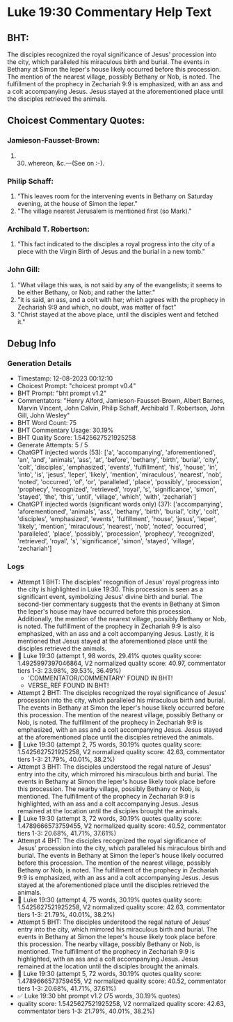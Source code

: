 # Luke 19:30 Commentary Help Text

## BHT:
The disciples recognized the royal significance of Jesus' procession into the city, which paralleled his miraculous birth and burial. The events in Bethany at Simon the leper's house likely occurred before this procession. The mention of the nearest village, possibly Bethany or Nob, is noted. The fulfillment of the prophecy in Zechariah 9:9 is emphasized, with an ass and a colt accompanying Jesus. Jesus stayed at the aforementioned place until the disciples retrieved the animals.

## Choicest Commentary Quotes:
### Jamieson-Fausset-Brown:
1. 30. whereon, &amp;c.—(See on
	 :-).


### Philip Schaff:
1. "This leaves room for the intervening events in Bethany on Saturday evening, at the house of Simon the leper."
2. "The village nearest Jerusalem is mentioned first (so Mark)."

### Archibald T. Robertson:
1. "This fact indicated to the disciples a royal progress into the city of a piece with the Virgin Birth of Jesus and the burial in a new tomb."


### John Gill:
1. "What village this was, is not said by any of the evangelists; it seems to be either Bethany, or Nob; and rather the latter."
2. "it is said, an ass, and a colt with her; which agrees with the prophecy in Zechariah 9:9 and which, no doubt, was matter of fact"
3. "Christ stayed at the above place, until the disciples went and fetched it."


## Debug Info
### Generation Details
- Timestamp: 12-08-2023 00:12:10
- Choicest Prompt: "choicest prompt v0.4"
- BHT Prompt: "bht prompt v1.2"
- Commentators: "Henry Alford, Jamieson-Fausset-Brown, Albert Barnes, Marvin Vincent, John Calvin, Philip Schaff, Archibald T. Robertson, John Gill, John Wesley"
- BHT Word Count: 75
- BHT Commentary Usage: 30.19%
- BHT Quality Score: 1.5425627521925258
- Generate Attempts: 5 / 5
- ChatGPT injected words (53):
	['a', 'accompanying', 'aforementioned', 'an', 'and', 'animals', 'ass', 'at', 'before', 'bethany', 'birth', 'burial', 'city', 'colt', 'disciples', 'emphasized', 'events', 'fulfillment', 'his', 'house', 'in', 'into', 'is', 'jesus', 'leper', 'likely', 'mention', 'miraculous', 'nearest', 'nob', 'noted', 'occurred', 'of', 'or', 'paralleled', 'place', 'possibly', 'procession', 'prophecy', 'recognized', 'retrieved', 'royal', 's', 'significance', 'simon', 'stayed', 'the', 'this', 'until', 'village', 'which', 'with', 'zechariah']
- ChatGPT injected words (significant words only) (37):
	['accompanying', 'aforementioned', 'animals', 'ass', 'bethany', 'birth', 'burial', 'city', 'colt', 'disciples', 'emphasized', 'events', 'fulfillment', 'house', 'jesus', 'leper', 'likely', 'mention', 'miraculous', 'nearest', 'nob', 'noted', 'occurred', 'paralleled', 'place', 'possibly', 'procession', 'prophecy', 'recognized', 'retrieved', 'royal', 's', 'significance', 'simon', 'stayed', 'village', 'zechariah']

### Logs
- Attempt 1 BHT: The disciples' recognition of Jesus' royal progress into the city is highlighted in Luke 19:30. This procession is seen as a significant event, symbolizing Jesus' divine birth and burial. The second-tier commentary suggests that the events in Bethany at Simon the leper's house may have occurred before this procession. Additionally, the mention of the nearest village, possibly Bethany or Nob, is noted. The fulfillment of the prophecy in Zechariah 9:9 is also emphasized, with an ass and a colt accompanying Jesus. Lastly, it is mentioned that Jesus stayed at the aforementioned place until the disciples retrieved the animals.
- 🔄 Luke 19:30 (attempt 1, 98 words, 29.41% quotes quality score: 1.4925997397046864, V2 normalized quality score: 40.97, commentator tiers 1-3: 23.98%, 39.53%, 36.49%) 
	- 'COMMENTATOR/COMMENTARY' FOUND IN BHT! 
	- VERSE_REF FOUND IN BHT!
- Attempt 2 BHT: The disciples recognized the royal significance of Jesus' procession into the city, which paralleled his miraculous birth and burial. The events in Bethany at Simon the leper's house likely occurred before this procession. The mention of the nearest village, possibly Bethany or Nob, is noted. The fulfillment of the prophecy in Zechariah 9:9 is emphasized, with an ass and a colt accompanying Jesus. Jesus stayed at the aforementioned place until the disciples retrieved the animals.
- 🔄 Luke 19:30 (attempt 2, 75 words, 30.19% quotes quality score: 1.5425627521925258, V2 normalized quality score: 42.63, commentator tiers 1-3: 21.79%, 40.01%, 38.2%)
- Attempt 3 BHT: The disciples understood the regal nature of Jesus' entry into the city, which mirrored his miraculous birth and burial. The events in Bethany at Simon the leper's house likely took place before this procession. The nearby village, possibly Bethany or Nob, is mentioned. The fulfillment of the prophecy in Zechariah 9:9 is highlighted, with an ass and a colt accompanying Jesus. Jesus remained at the location until the disciples brought the animals.
- 🔄 Luke 19:30 (attempt 3, 72 words, 30.19% quotes quality score: 1.4789666573759455, V2 normalized quality score: 40.52, commentator tiers 1-3: 20.68%, 41.71%, 37.61%)
- Attempt 4 BHT: The disciples recognized the royal significance of Jesus' procession into the city, which paralleled his miraculous birth and burial. The events in Bethany at Simon the leper's house likely occurred before this procession. The mention of the nearest village, possibly Bethany or Nob, is noted. The fulfillment of the prophecy in Zechariah 9:9 is emphasized, with an ass and a colt accompanying Jesus. Jesus stayed at the aforementioned place until the disciples retrieved the animals.
- 🔄 Luke 19:30 (attempt 4, 75 words, 30.19% quotes quality score: 1.5425627521925258, V2 normalized quality score: 42.63, commentator tiers 1-3: 21.79%, 40.01%, 38.2%)
- Attempt 5 BHT: The disciples understood the regal nature of Jesus' entry into the city, which mirrored his miraculous birth and burial. The events in Bethany at Simon the leper's house likely took place before this procession. The nearby village, possibly Bethany or Nob, is mentioned. The fulfillment of the prophecy in Zechariah 9:9 is highlighted, with an ass and a colt accompanying Jesus. Jesus remained at the location until the disciples brought the animals.
- 🔄 Luke 19:30 (attempt 5, 72 words, 30.19% quotes quality score: 1.4789666573759455, V2 normalized quality score: 40.52, commentator tiers 1-3: 20.68%, 41.71%, 37.61%)
- ✅ Luke 19:30 bht prompt v1.2 (75 words, 30.19% quotes)
- quality score: 1.5425627521925258, V2 normalized quality score: 42.63, commentator tiers 1-3: 21.79%, 40.01%, 38.2%)